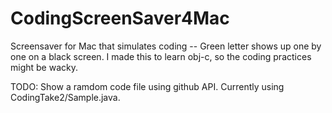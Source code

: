 # CodingScreenSaver4Mac
Screensaver for Mac that simulates coding -- Green letter shows up one by one on a black screen. 
I made this to learn obj-c, so the coding practices might be wacky.

TODO: Show a ramdom code file using github API. Currently using CodingTake2/Sample.java.
